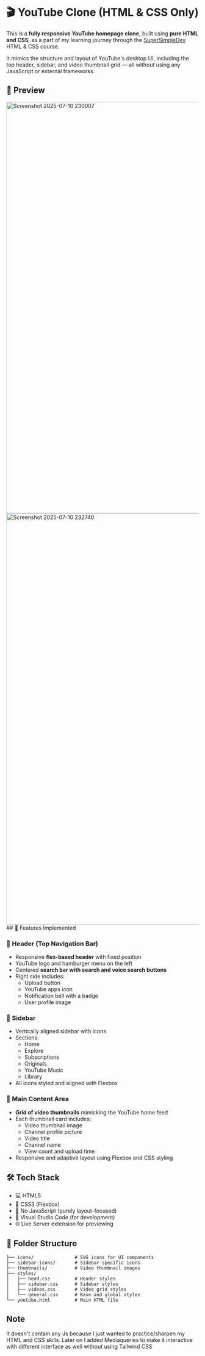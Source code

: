 # 🎬 YouTube Clone (HTML & CSS Only)

This is a **fully responsive YouTube homepage clone**, built using **pure HTML and CSS**, as a part of my learning journey through the [SuperSimpleDev](https://www.youtube.com/@SuperSimpleDev) HTML & CSS course.

It mimics the structure and layout of YouTube's desktop UI, including the top header, sidebar, and video thumbnail grid — all without using any JavaScript or external frameworks.

## 📸 Preview
<img width="1918" height="1079" alt="Screenshot 2025-07-10 230007" src="https://github.com/user-attachments/assets/b7e3e019-681b-442b-8224-51ec940b1b0e" />
<img width="1919" height="1079" alt="Screenshot 2025-07-10 232740" src="https://github.com/user-attachments/assets/d01cbebc-f833-4ed1-bbba-cd0ffbb32199" />
## 🚀 Features Implemented

### 🔷 Header (Top Navigation Bar)
- Responsive **flex-based header** with fixed position
- YouTube logo and hamburger menu on the left
- Centered **search bar with search and voice search buttons**
- Right side includes:
  - Upload button
  - YouTube apps icon
  - Notification bell with a badge
  - User profile image

### 🔷 Sidebar
- Vertically aligned sidebar with icons
- Sections:
  - Home
  - Explore
  - Subscriptions
  - Originals
  - YouTube Music
  - Library
- All icons styled and aligned with Flexbox

### 🔷 Main Content Area
- **Grid of video thumbnails** mimicking the YouTube home feed
- Each thumbnail card includes:
  - Video thumbnail image
  - Channel profile picture
  - Video title
  - Channel name
  - View count and upload time
- Responsive and adaptive layout using Flexbox and CSS styling

## 🛠️ Tech Stack

- 💻 HTML5
- 🎨 CSS3 (Flexbox)
- 🧠 No JavaScript (purely layout-focused)
- 📂 Visual Studio Code (for development)
- 🌐 Live Server extension for previewing

## 📁 Folder Structure

```plaintext
├── icons/               # SVG icons for UI components
├── sidebar-icons/       # Sidebar-specific icons
├── thumbnails/          # Video thumbnail images
├── styles/
│   ├── head.css         # Header styles
│   ├── sidebar.css      # Sidebar styles
│   ├── videos.css       # Video grid styles
│   └── general.css      # Base and global styles
└── youtube.html         # Main HTML file

```
## Note
It doesn't contain any Js because I just wanted to practice/sharpen my HTML and CSS skills.
Later on I added Mediaqueries to make it interactive with different interface as well without using Tailwind CSS
